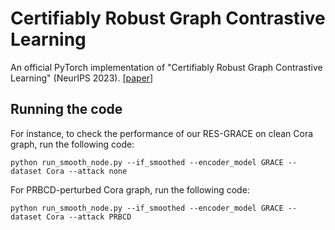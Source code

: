 # Certifiably Robust Graph Contrastive Learning
An official PyTorch implementation of "Certifiably Robust Graph Contrastive Learning" (NeurIPS 2023). [[paper]]()

## Running the code
For instance, to check the performance of our RES-GRACE on clean Cora graph, run the following code:

```
python run_smooth_node.py --if_smoothed --encoder_model GRACE --dataset Cora --attack none
```

For PRBCD-perturbed Cora graph, run the following code:

```
python run_smooth_node.py --if_smoothed --encoder_model GRACE --dataset Cora --attack PRBCD
```

